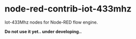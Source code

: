 # node-red-contrib-iot-433mhz
Iot-433Mhz nodes for Node-RED flow engine.

**Do not use it yet.. under developing..**
